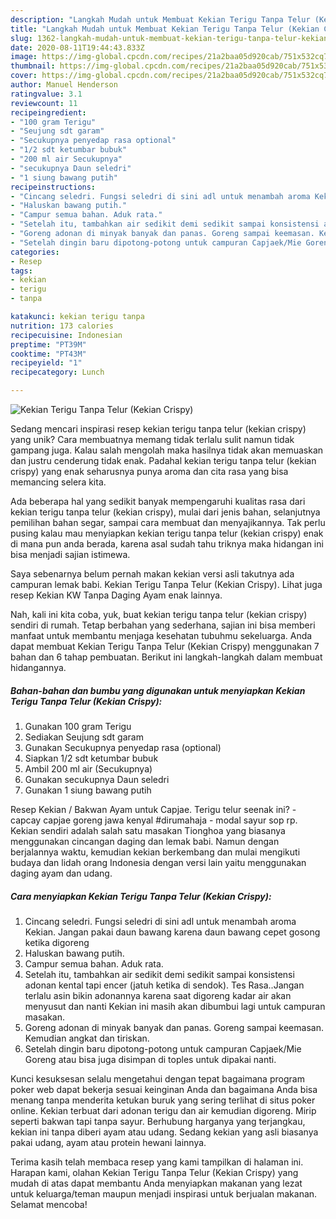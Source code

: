 ```yaml
---
description: "Langkah Mudah untuk Membuat Kekian Terigu Tanpa Telur (Kekian Crispy), Menggugah Selera"
title: "Langkah Mudah untuk Membuat Kekian Terigu Tanpa Telur (Kekian Crispy), Menggugah Selera"
slug: 1362-langkah-mudah-untuk-membuat-kekian-terigu-tanpa-telur-kekian-crispy-menggugah-selera
date: 2020-08-11T19:44:43.833Z
image: https://img-global.cpcdn.com/recipes/21a2baa05d920cab/751x532cq70/kekian-terigu-tanpa-telur-kekian-crispy-foto-resep-utama.jpg
thumbnail: https://img-global.cpcdn.com/recipes/21a2baa05d920cab/751x532cq70/kekian-terigu-tanpa-telur-kekian-crispy-foto-resep-utama.jpg
cover: https://img-global.cpcdn.com/recipes/21a2baa05d920cab/751x532cq70/kekian-terigu-tanpa-telur-kekian-crispy-foto-resep-utama.jpg
author: Manuel Henderson
ratingvalue: 3.1
reviewcount: 11
recipeingredient:
- "100 gram Terigu"
- "Seujung sdt garam"
- "Secukupnya penyedap rasa optional"
- "1/2 sdt ketumbar bubuk"
- "200 ml air Secukupnya"
- "secukupnya Daun seledri"
- "1 siung bawang putih"
recipeinstructions:
- "Cincang seledri. Fungsi seledri di sini adl untuk menambah aroma Kekian. Jangan pakai daun bawang karena daun bawang cepet gosong ketika digoreng"
- "Haluskan bawang putih."
- "Campur semua bahan. Aduk rata."
- "Setelah itu, tambahkan air sedikit demi sedikit sampai konsistensi adonan kental tapi encer (jatuh ketika di sendok). Tes Rasa..Jangan terlalu asin bikin adonannya karena saat digoreng kadar air akan menyusut dan nanti Kekian ini masih akan dibumbui lagi untuk campuran masakan."
- "Goreng adonan di minyak banyak dan panas. Goreng sampai keemasan. Kemudian angkat dan tiriskan."
- "Setelah dingin baru dipotong-potong untuk campuran Capjaek/Mie Goreng atau bisa juga disimpan di toples untuk dipakai nanti."
categories:
- Resep
tags:
- kekian
- terigu
- tanpa

katakunci: kekian terigu tanpa 
nutrition: 173 calories
recipecuisine: Indonesian
preptime: "PT39M"
cooktime: "PT43M"
recipeyield: "1"
recipecategory: Lunch

---
```



![Kekian Terigu Tanpa Telur (Kekian Crispy)](https://img-global.cpcdn.com/recipes/21a2baa05d920cab/751x532cq70/kekian-terigu-tanpa-telur-kekian-crispy-foto-resep-utama.jpg)

Sedang mencari inspirasi resep kekian terigu tanpa telur (kekian crispy) yang unik? Cara membuatnya memang tidak terlalu sulit namun tidak gampang juga. Kalau salah mengolah maka hasilnya tidak akan memuaskan dan justru cenderung tidak enak. Padahal kekian terigu tanpa telur (kekian crispy) yang enak seharusnya punya aroma dan cita rasa yang bisa memancing selera kita.

Ada beberapa hal yang sedikit banyak mempengaruhi kualitas rasa dari kekian terigu tanpa telur (kekian crispy), mulai dari jenis bahan, selanjutnya pemilihan bahan segar, sampai cara membuat dan menyajikannya. Tak perlu pusing kalau mau menyiapkan kekian terigu tanpa telur (kekian crispy) enak di mana pun anda berada, karena asal sudah tahu triknya maka hidangan ini bisa menjadi sajian istimewa.

Saya sebenarnya belum pernah makan kekian versi asli takutnya ada campuran lemak babi. Kekian Terigu Tanpa Telur (Kekian Crispy). Lihat juga resep Kekian KW Tanpa Daging Ayam enak lainnya.


Nah, kali ini kita coba, yuk, buat kekian terigu tanpa telur (kekian crispy) sendiri di rumah. Tetap berbahan yang sederhana, sajian ini bisa memberi manfaat untuk membantu menjaga kesehatan tubuhmu sekeluarga. Anda dapat membuat Kekian Terigu Tanpa Telur (Kekian Crispy) menggunakan 7 bahan dan 6 tahap pembuatan. Berikut ini langkah-langkah dalam membuat hidangannya.

<!--inarticleads1-->

##### Bahan-bahan dan bumbu yang digunakan untuk menyiapkan Kekian Terigu Tanpa Telur (Kekian Crispy):

1. Gunakan 100 gram Terigu
1. Sediakan Seujung sdt garam
1. Gunakan Secukupnya penyedap rasa (optional)
1. Siapkan 1/2 sdt ketumbar bubuk
1. Ambil 200 ml air (Secukupnya)
1. Gunakan secukupnya Daun seledri
1. Gunakan 1 siung bawang putih


Resep Kekian / Bakwan Ayam untuk Capjae. Terigu telur seenak ini? - capcay capjae goreng jawa kenyal #dirumahaja - modal sayur sop rp. Kekian sendiri adalah salah satu masakan Tionghoa yang biasanya menggunakan cincangan daging dan lemak babi. Namun dengan berjalannya waktu, kemudian kekian berkembang dan mulai mengikuti budaya dan lidah orang Indonesia dengan versi lain yaitu menggunakan daging ayam dan udang. 

<!--inarticleads2-->

##### Cara menyiapkan Kekian Terigu Tanpa Telur (Kekian Crispy):

1. Cincang seledri. Fungsi seledri di sini adl untuk menambah aroma Kekian. Jangan pakai daun bawang karena daun bawang cepet gosong ketika digoreng
1. Haluskan bawang putih.
1. Campur semua bahan. Aduk rata.
1. Setelah itu, tambahkan air sedikit demi sedikit sampai konsistensi adonan kental tapi encer (jatuh ketika di sendok). Tes Rasa..Jangan terlalu asin bikin adonannya karena saat digoreng kadar air akan menyusut dan nanti Kekian ini masih akan dibumbui lagi untuk campuran masakan.
1. Goreng adonan di minyak banyak dan panas. Goreng sampai keemasan. Kemudian angkat dan tiriskan.
1. Setelah dingin baru dipotong-potong untuk campuran Capjaek/Mie Goreng atau bisa juga disimpan di toples untuk dipakai nanti.


Kunci kesuksesan selalu mengetahui dengan tepat bagaimana program poker web dapat bekerja sesuai keinginan Anda dan bagaimana Anda bisa menang tanpa menderita ketukan buruk yang sering terlihat di situs poker online. Kekian terbuat dari adonan terigu dan air kemudian digoreng. Mirip seperti bakwan tapi tanpa sayur. Berhubung harganya yang terjangkau, kekian ini tanpa diberi ayam atau udang. Sedang kekian yang asli biasanya pakai udang, ayam atau protein hewani lainnya. 

Terima kasih telah membaca resep yang kami tampilkan di halaman ini. Harapan kami, olahan Kekian Terigu Tanpa Telur (Kekian Crispy) yang mudah di atas dapat membantu Anda menyiapkan makanan yang lezat untuk keluarga/teman maupun menjadi inspirasi untuk berjualan makanan. Selamat mencoba!
